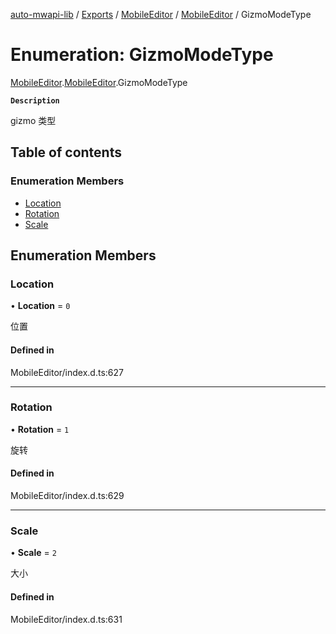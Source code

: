 [auto-mwapi-lib](../README.md) / [Exports](../modules.md) / [MobileEditor](../modules/MobileEditor.md) / [MobileEditor](../modules/MobileEditor.MobileEditor.md) / GizmoModeType

# Enumeration: GizmoModeType

[MobileEditor](../modules/MobileEditor.md).[MobileEditor](../modules/MobileEditor.MobileEditor.md).GizmoModeType

**`Description`**

gizmo 类型

## Table of contents

### Enumeration Members

- [Location](MobileEditor.MobileEditor.GizmoModeType.md#location)
- [Rotation](MobileEditor.MobileEditor.GizmoModeType.md#rotation)
- [Scale](MobileEditor.MobileEditor.GizmoModeType.md#scale)

## Enumeration Members

### Location

• **Location** = `0`

位置

#### Defined in

MobileEditor/index.d.ts:627

---

### Rotation

• **Rotation** = `1`

旋转

#### Defined in

MobileEditor/index.d.ts:629

---

### Scale

• **Scale** = `2`

大小

#### Defined in

MobileEditor/index.d.ts:631
